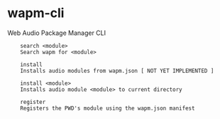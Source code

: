 wapm-cli
========

Web Audio Package Manager CLI


```
    search <module>
    Search wapm for <module>

    install 
    Installs audio modules from wapm.json [ NOT YET IMPLEMENTED ]

    install <module>
    Installs audio module <module> to current directory

    register 
    Registers the PWD's module using the wapm.json manifest
```
